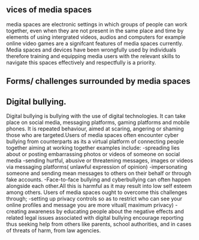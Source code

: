 ## vices of media spaces
media spaces are electronic settings in which groups of people can work together, even when they are not present in the same place and time by elements of using intergrated videos, audios and computers for example online video games are a signifcant features of media spaces currently.
Media spaces and devices have been wrongfully used by individuals therefore training and equipping media users with the relevant skills to navigate this spaces effectively and respectfully is a priority.

## Forms/ challenges surrounded by media spaces  
## Digital bullying.
Digital bullying is bullying with the use of digital technologies. It can take place on social media, messaging platforms, gaming platforms and mobile phones. It is repeated behaviour, aimed at scaring, angering or shaming those who are targeted.Users of media spaces often encounter cyber bullying from counterparts as its a virtual platform of connecting people together aiming at working together examples include:
-spreading lies about or posting embarrassing photos or videos of someone on social media
-sending hurtful, abusive or threatening messages, images or videos via messaging platforms( unlawful expression of opinion)
-impersonating someone and sending mean messages to others on their behalf or through fake accounts.
-Face-to-face bullying and cyberbullying can often happen alongside each other.All this is harmful as it may result into low self esteem among others. Users of media spaces ought to overcome this challenges through;
-setting up privacy controls so as to restrict who can see your online profiles and message you are more vitual( maximum privacy)
-creating awareness by educating people about the negative effects and related legal issues associated with digital bullying
encourage reporting thus seeking help from others like parents, school authorities, and in cases of threats of harm, from law agencies.
